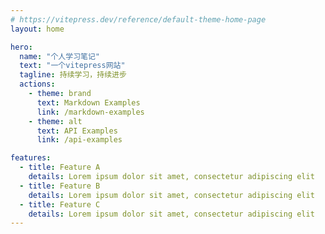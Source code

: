 ```yaml
---
# https://vitepress.dev/reference/default-theme-home-page
layout: home

hero:
  name: "个人学习笔记"
  text: "一个vitepress网站"
  tagline: 持续学习，持续进步
  actions:
    - theme: brand
      text: Markdown Examples
      link: /markdown-examples
    - theme: alt
      text: API Examples
      link: /api-examples

features:
  - title: Feature A
    details: Lorem ipsum dolor sit amet, consectetur adipiscing elit
  - title: Feature B
    details: Lorem ipsum dolor sit amet, consectetur adipiscing elit
  - title: Feature C
    details: Lorem ipsum dolor sit amet, consectetur adipiscing elit
---
```


